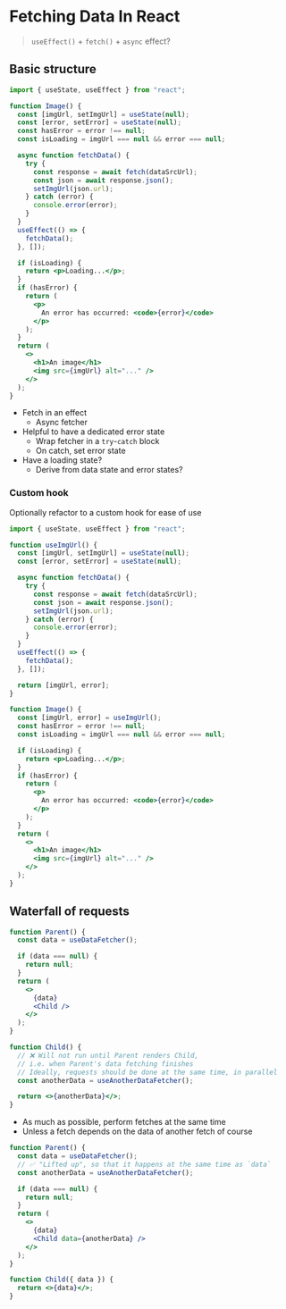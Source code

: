 # Fetching Data In React

> `useEffect()` + `fetch()` + `async` effect?

## Basic structure

```jsx
import { useState, useEffect } from "react";

function Image() {
  const [imgUrl, setImgUrl] = useState(null);
  const [error, setError] = useState(null);
  const hasError = error !== null;
  const isLoading = imgUrl === null && error === null;

  async function fetchData() {
    try {
      const response = await fetch(dataSrcUrl);
      const json = await response.json();
      setImgUrl(json.url);
    } catch (error) {
      console.error(error);
    }
  }
  useEffect(() => {
    fetchData();
  }, []);

  if (isLoading) {
    return <p>Loading...</p>;
  }
  if (hasError) {
    return (
      <p>
        An error has occurred: <code>{error}</code>
      </p>
    );
  }
  return (
    <>
      <h1>An image</h1>
      <img src={imgUrl} alt="..." />
    </>
  );
}
```

- Fetch in an effect
  - Async fetcher
- Helpful to have a dedicated error state
  - Wrap fetcher in a `try`-`catch` block
  - On catch, set error state
- Have a loading state?
  - Derive from data state and error states?

### Custom hook

Optionally refactor to a custom hook for ease of use

```jsx
import { useState, useEffect } from "react";

function useImgUrl() {
  const [imgUrl, setImgUrl] = useState(null);
  const [error, setError] = useState(null);

  async function fetchData() {
    try {
      const response = await fetch(dataSrcUrl);
      const json = await response.json();
      setImgUrl(json.url);
    } catch (error) {
      console.error(error);
    }
  }
  useEffect(() => {
    fetchData();
  }, []);

  return [imgUrl, error];
}

function Image() {
  const [imgUrl, error] = useImgUrl();
  const hasError = error !== null;
  const isLoading = imgUrl === null && error === null;

  if (isLoading) {
    return <p>Loading...</p>;
  }
  if (hasError) {
    return (
      <p>
        An error has occurred: <code>{error}</code>
      </p>
    );
  }
  return (
    <>
      <h1>An image</h1>
      <img src={imgUrl} alt="..." />
    </>
  );
}
```

## Waterfall of requests

```jsx
function Parent() {
  const data = useDataFetcher();

  if (data === null) {
    return null;
  }
  return (
    <>
      {data}
      <Child />
    </>
  );
}

function Child() {
  // ❌ Will not run until Parent renders Child,
  // i.e. when Parent's data fetching finishes
  // Ideally, requests should be done at the same time, in parallel
  const anotherData = useAnotherDataFetcher();

  return <>{anotherData}</>;
}
```

- As much as possible, perform fetches at the same time
- Unless a fetch depends on the data of another fetch of course

```jsx
function Parent() {
  const data = useDataFetcher();
  // ✅ "Lifted up", so that it happens at the same time as `data`
  const anotherData = useAnotherDataFetcher();

  if (data === null) {
    return null;
  }
  return (
    <>
      {data}
      <Child data={anotherData} />
    </>
  );
}

function Child({ data }) {
  return <>{data}</>;
}
```
